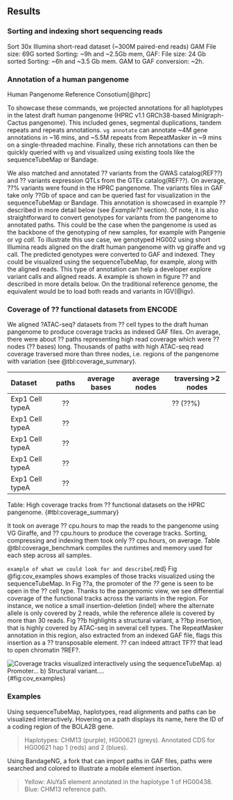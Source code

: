 ## Results

### Sorting and indexing short sequencing reads

Sort 30x Illumina short-read dataset (~300M paired-end reads) GAM File size: 69G sorted Sorting: ~9h and ~2.5Gb mem, GAF: File size: 24 Gb sorted Sorting: ~6h and ~3.5 Gb mem. GAM to GAF conversion: ~2h.

### Annotation of a human pangenome

Human Pangenome Reference Consotium[@hprc]

To showcase these commands, we projected annotations for all haplotypes in the latest draft human pangenome (HPRC v1.1 GRCh38-based Minigraph-Cactus pangenome). 
This included genes, segmental duplications, tandem repeats and repeats annotations. 
`vg annotate` can annotate ~4M gene annotations in ~16 mins, and ~5.5M repeats from RepeatMasker in ~9 mins on a single-threaded machine. 
Finally, these rich annotations can then be quickly queried with `vg` and visualized using existing tools like the sequenceTubeMap or Bandage.

We also matched and annotated ?? variants from the GWAS catalog(REF??) and ?? variants expression QTLs from the GTEx catalog(REF??).
On average, ??% variants were found in the HPRC pangenome.
The variants files in GAF take only ??Gb of space and can be queried fast for visualization in the sequenceTubeMap or Bandage.
This annotation is showcased in example ?? described in more detail below (see *Example??* section).
Of note, it is also straightforward to convert genotypes for variants from the pangenome to annotated paths. 
This could be the case when the pangenome is used as the backbone of the genotyping of new samples, for example with Pangenie or *vg call*.
To illustrate this use case, we genotyped HG002 using short Illumina reads aligned on the draft human pangenome with vg giraffe and vg call.
The predicted genotypes were converted to GAF and indexed.
They could be visualized using the sequenceTubeMap, for example, along with the aligned reads. 
This type of annotation can help a developer explore variant calls and aligned reads. 
A example is shown in figure ?? and described in more details below.
On the traditional reference genome, the equivalent would be to load both reads and variants in IGV(@igv).

### Coverage of ?? functional datasets from ENCODE

We aligned ?ATAC-seq? datasets from ?? cell types to the draft human pangenome to produce coverage tracks as indexed GAF files. 
On average, there were about ?? paths representing high read coverage which were ?? nodes (?? bases) long. 
Thousands of paths with high ATAC-seq read coverage traversed more than three nodes, i.e. regions of the pangenome with variation (see @tbl:coverage_summary).

| Dataset         | paths | average bases | average nodes | traversing >2 nodes |
|:----------------|:-----:|---------------|---------------|---------------------|
| Exp1 Cell typeA | ??    |               |               | ?? (??%)            |
| Exp1 Cell typeA | ??    |               |               |                     |
| Exp1 Cell typeA | ??    |               |               |                     |
| Exp1 Cell typeA | ??    |               |               |                     |
| Exp1 Cell typeA | ??    |               |               |                     |

Table: High coverage tracks from ?? functional datasets on the HPRC pangenome. 
{#tbl:coverage_summary}


It took on average ?? cpu.hours to map the reads to the pangenome using VG Giraffe, and ?? cpu.hours to produce the coverage tracks.
Sorting, compressing and indexing them took only ?? cpu.hours, on average.
Table @tbl:coverage_benchmark compiles the runtimes and memory used for each step across all samples.

`example of what we could look for and describe`{.red}
Fig @fig:cov_examples shows examples of those tracks visualized using the sequenceTubeMap.
In Fig ??a, the promoter of the *??* gene is seen to be open in the ?? cell type. 
Thanks to the pangenomic view, we see differential coverage of the functional tracks across the variants in the region.
For instance, we notice a small insertion-deletion (indel) where the alternate allele is only covered by 2 reads, while the reference allele is covered by more than 30 reads.
Fig ??b highlights a structural variant, a ??bp insertion, that is highly covered by ATAC-seq in several cell types.
The RepeatMasker annotation in this region, also extracted from an indexed GAF file, flags this insertion as a ?? transposable element.
?? can indeed attract TF?? that lead to open chromatin ?REF?.

![
**Coverage tracks visualized interactively using the sequenceTubeMap.**
a) Promoter... b) Structural variant....
](figures/wide.png "Wide image"){#fig:cov_examples}


### Examples

Using sequenceTubeMap, haplotypes, read alignments and paths can be visualized interactively. 
Hovering on a path displays its name, here the ID of a coding region of the BOLA2B gene.

> Haplotypes: CHM13 (purple), HG00621 (greys). Annotated CDS for HG00621 hap 1 (reds) and 2 (blues).

Using BandageNG, a fork that can import paths in GAF files, paths were searched and colored to illustrate a mobile element insertion.

> Yellow: AluYa5 element annotated in the haplotype 1 of HG00438. Blue: CHM13 reference path.

